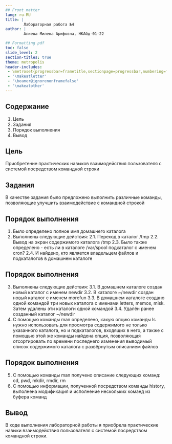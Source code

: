 ```yaml
---
## Front matter
lang: ru-RU
title: |
        Лабораторная работа №4
author: |
        Алиева Милена Арифовна, НКАбд-01-22

## Formatting pdf
toc: false
slide_level: 2
section-titles: true
theme: metropolis
header-includes:
 - \metroset{progressbar=frametitle,sectionpage=progressbar,numbering=fraction}
 - '\makeatletter'
 - '\beamer@ignorenonframefalse'
 - '\makeatother'
---
```


## Содержание

1) Цель
2) Задания
3) Порядок выполнения
4) Вывод

## Цель

Приобретение практических навыков взаимодействия пользователя с системой посредством командной строки

## Задания

В качестве задания было предложено выполнить различные команды, позволяющие улучшить взаимодействие с командной строкой

## Порядок выполнения 

1. Было определено полное имя домашнего каталога
2. Выполнены следующие действия: 
2.1. Переход в каталог /tmp
2.2. Вывод на экран содержимого каталога /tmp
2.3. Было также определено - есть ли в каталоге /var/spool подкаталог с именем cron? 
2.4. И найдено, кто является владельцем файлов и подкаталогов в домашнем каталоге

## Порядок выполнения 

3. Выполнены следующие действия: 
3.1. В домашнем каталоге создан новый каталог с именем newdir
3.2. В каталоге ~/newdir создан новый каталог с именем morefun
3.3. В домашнем каталоге создано одной командой три новых каталога с именами letters, memos, misk. Затем удалены эти каталоги одной командой
3.4. Удалён ранее созданный каталог ~/newdir 
4. С помощью команды man определено, какую опцию команды ls нужно использовать для просмотра содержимого не только указанного каталога, но и подкаталогов, входящих в него, а также с помощью этой же команды найдена опция, позволяющая отсортировать по времени последнего изменения выводимый список содержимого каталога с развёрнутым описанием файлов

## Порядок выполнения 

5. С помощью команды man получено описание следующих команд: cd, pwd, mkdir, rmdir, rm
6. С помощью информации, полученной посредством команды history, выполнена модификация и исполнение нескольких команд из буфера команд

## Вывод 

В ходе выполнения лабораторной работы я приобрела практические навыки взаимодействия пользователя с системой посредством командной строки.
